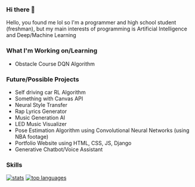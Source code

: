### Hi there 👋
Hello, you found me lol so I'm a programmer and high school student (freshman), but my main interests of programming is Artificial Intelligence and Deep/Machine Learning

### What I'm Working on/Learning

- Obstacle Course DQN Algorithm

### Future/Possible Projects

- Self driving car RL Algorithm
- Something with Canvas API
- Neural Style Transfer
- Rap Lyrics Generator
- Music Generation AI
- LED Music Visualizer
- Pose Estimation Algorithm using Convolutional Neural Networks (using NBA footage)
- Portfolio Website using HTML, CSS, JS, Django
- Generative Chatbot/Voice Assistant

### Skills
[![stats](https://github-readme-stats.vercel.app/api?username=Stylos21&show_icons=true)](https://github.com/anuraghazra/github-readme-stats)
[![top languages](https://github-readme-stats.vercel.app/api/top-langs?username=Stylos21&layout=compact)](https://github.com/anuraghazra/github-readme-stats)

